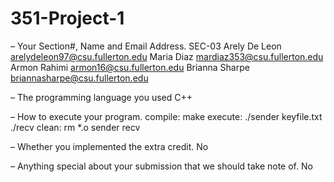 # 351-Project-1

– Your Section#, Name and Email Address.
SEC-03
Arely De Leon    arelydeleon97@csu.fullerton.edu
Maria Diaz       mardiaz353@csu.fullerton.edu
Armon Rahimi     armon16@csu.fullerton.edu
Brianna Sharpe   briannasharpe@csu.fullerton.edu

– The programming language you used
C++

– How to execute your program.
compile: make
execute: ./sender keyfile.txt
	 ./recv
clean: rm *.o sender recv

– Whether you implemented the extra credit.
No

– Anything special about your submission that we should take note of.
No